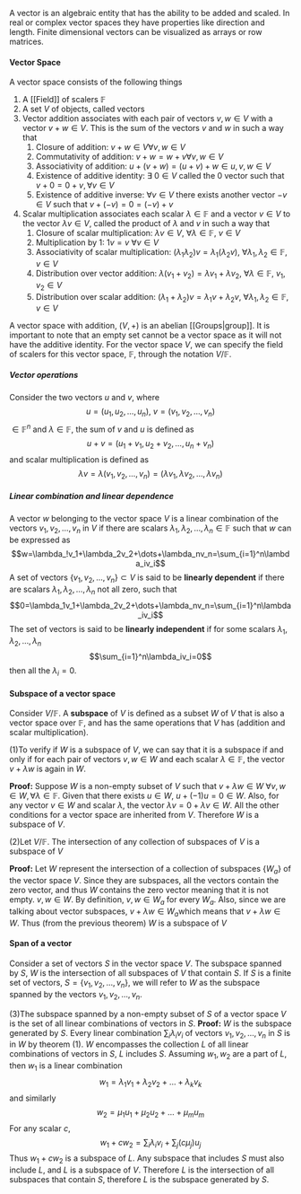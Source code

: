 A vector is an algebraic entity that has the ability to be added and scaled. In real or complex vector spaces they have properties like direction and length. Finite dimensional vectors can be visualized as arrays or row matrices. 

#### Vector Space
A vector space consists of the following things
1. A [[Field]] of scalers $\mathbb F$
2. A set $V$ of objects, called vectors
3. Vector addition associates with each pair of vectors $v, w\in V$ with a vector $v+w\in V$. This is the sum of the vectors $v$ and $w$ in such a way that
	1. Closure of addition: $v+w\in V\forall v,w \in V$
	2. Commutativity of addition: $v+w=w+v\forall v,w\in V$
	3. Associativity of addition: $u+(v+w)=(u+v)+w\in u,v,w\in V$
	4. Existence of additive identity: $\exists\ 0\in V$ called the 0 vector such that $v+0=0+v, \forall v\in V$
	5. Existence of additive inverse: $\forall v \in V$ there exists another vector $-v\in V$ such that $v+(-v)=0=(-v)+v$
4. Scalar multiplication associates each scalar $\lambda\in\mathbb F$ and a vector $v\in V$ to the vector $\lambda v \in V$, called the product of $\lambda$ and $v$ in such a way that 
	1. Closure of scalar multiplication: $\lambda v\in V,\ \forall \lambda\in \mathbb F,\ v\in V$
	2. Multiplication by 1: $1v=v\ \forall v\in V$
	3. Associativity of scalar multiplication: $(\lambda_1\lambda_2)v=\lambda_1(\lambda_2v),\ \forall \lambda_1,\lambda_2\in\mathbb F, v\in V$
	4. Distribution over vector addition: $\lambda(v_1+v_2)=\lambda v_1+\lambda v_2,\ \forall \lambda\in \mathbb F,\ v_1,v_2\in V$
	5. Distribution over scalar addition: $(\lambda_1+\lambda_2)v=\lambda_1v+\lambda_2v,\ \forall\lambda_1,\lambda_2\in \mathbb F, v\in V$

A vector space with addition, $(V,+)$ is an abelian [[Groups|group]]. It is important to note that an empty set cannot be a vector space as it will not have the additive identity. For the vector space $V$, we can specify the field of scalers for this vector space, $\mathbb F$, through the notation $V/\mathbb F$. 

##### Vector operations

Consider the two vectors $u$ and $v$, where $$u=(u_1, u_2, \dots, u_n),\ v=(v_1,v_2,\dots, v_n)$$$\in \mathbb F^n$ and $\lambda\in \mathbb F$, the sum of $v$ and $u$ is defined as$$u+v=(u_1+v_1, u_2+v_2,\dots, u_n+v_n)$$and scalar multiplication is defined as $$\lambda v=\lambda(v_1,v_2,\dots,v_n)=(\lambda v_1, \lambda v_2, \dots, \lambda v_n)$$ 
##### Linear combination and linear dependence
A vector $w$ belonging to the vector space $V$ is a linear combination of the vectors $v_1, v_2, \dots, v_n$ in $V$ if there are scalars $\lambda_1, \lambda_2,\dots, \lambda_n\in \mathbb F$ such that $w$ can be expressed as $$w=\lambda_!v_1+\lambda_2v_2+\dots+\lambda_nv_n=\sum_{i=1}^n\lambda_iv_i$$A set of vectors $\{v_1,v_2,\dots, v_n\}\subset V$ is said to be **linearly dependent** if there are scalars $\lambda_1, \lambda_2, \dots, \lambda_n$ not all zero, such that $$0=\lambda_1v_1+\lambda_2v_2+\dots+\lambda_nv_n=\sum_{i=1}^n\lambda_iv_i$$The set of vectors is said to be **linearly independent** if for some scalars $\lambda_1, \lambda_2, \dots, \lambda_n$ $$\sum_{i=1}^n\lambda_iv_i=0$$then all the $\lambda_i=0$.
 
#### Subspace of a vector space
Consider $V/\mathbb F$. A **subspace** of $V$ is defined as a subset $W$ of $V$ that is also a vector space over $\mathbb F$, and has the same operations that $V$ has (addition and scalar multiplication). 

(1)To verify if $W$ is a subspace of $V$, we can say that it is a subspace if and only if for each pair of vectors $v,w\in W$ and each scalar $\lambda\in \mathbb F$, the vector $v+\lambda w$ is again in $W$.

**Proof:** Suppose $W$ is a non-empty subset of $V$ such that $v+\lambda w\in W\ \forall v,w\in W, \forall \lambda\in \mathbb F$. Given that there exists $u\in W$, $u+(-1)u=0\in W$. Also, for any vector $v\in W$ and scalar $\lambda$, the vector $\lambda v=0+\lambda v\in W$. All the other conditions for a vector space are inherited from $V$. Therefore $W$ is a subspace of $V$.  

(2)Let $V/\mathbb F$. The intersection of any collection of subspaces of $V$ is a subspace of $V$

**Proof:** Let $W$ represent the intersection of a collection of subspaces $\{W_a\}$ of the vector space $V$. Since they are subspaces, all the vectors contain the zero vector, and thus $W$ contains the zero vector meaning that it is not empty. $v, w\in W$. By definition, $v,w\in W_a$ for every $W_a$. Also, since we are talking about vector subspaces, $v+\lambda w\in W_a$which means that $v+\lambda w\in W$. Thus (from the previous theorem) $W$ is a subspace of $V$
#### Span of a vector
Consider a set of vectors $S$ in the vector space $V$. The subspace spanned by $S$, $W$ is the intersection of all subspaces of $V$ that contain $S$. If $S$ is a finite set of vectors, $S=\{v_1,v_2,\dots, v_n\}$, we will refer to $W$ as the subspace spanned by the vectors $v_1,v_2,\dots, v_n$. 

(3)The subspace spanned by a non-empty subset of $S$ of a vector space $V$ is the set of all linear combinations of vectors in $S$. 
**Proof:** $W$ is the subspace generated by $S$. Every linear combination $\sum_i\lambda_iv_i$ of vectors $v_1, v_2, \dots, v_n$ in $S$ is in $W$ by theorem (1). $W$ encompasses the collection $L$ of all linear combinations of vectors in $S$, $L$ includes $S$. Assuming $w_1, w_2$ are a part of $L$, then $w_1$ is a linear combination $$w_1=\lambda_1v_1+\lambda_2v_2+\dots+\lambda_kv_k$$and similarly $$w_2=\mu_1u_1+\mu_2u_2+\dots+\mu_mu_m$$For any scalar $c$, $$w_1+cw_2=\sum_i\lambda_iv_i+\sum_j(c\mu_j)u_j$$Thus $w_1+cw_2$ is a subspace of $L$. Any subspace that includes $S$ must also include $L$, and $L$ is a subspace of $V$. Therefore $L$ is the intersection of all subspaces that contain $S$, therefore $L$ is the subspace generated by $S$. 